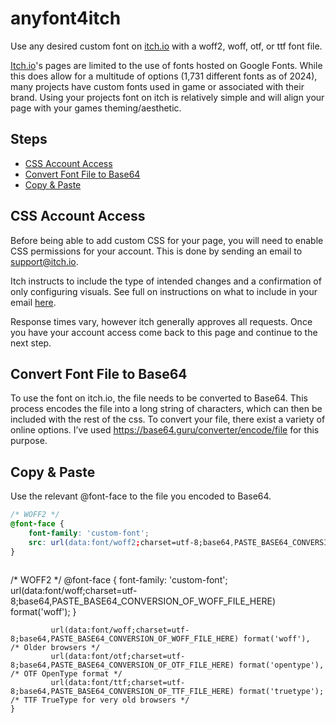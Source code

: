 # anyfont4itch
Use any desired custom font on [itch.io](https://itch.io/) with a woff2, woff, otf, or ttf font file.

[Itch.io](https://itch.io/)'s pages are limited to the use of fonts hosted on Google Fonts. While this does allow for a multitude of options (1,731 different fonts as of 2024), many projects have custom fonts used in game or associated with their brand. Using your projects font on itch is relatively simple and will align your page with your games theming/aesthetic.

## Steps
- [CSS Account Access](https://github.com/micahmv/anyfont4itch?tab=readme-ov-file#css-account-access)
- [Convert Font File to Base64](https://github.com/micahmv/anyfont4itch?tab=readme-ov-file#convert-font-file-to-base64)
- [Copy & Paste](https://github.com/micahmv/anyfont4itch?tab=readme-ov-file#copy--paste)

## CSS Account Access
Before being able to add custom CSS for your page, you will need to enable CSS permissions for your account. This is done by sending an email to [support@itch.io](mailto:support@itch.io). 

Itch instructs to include the type of intended changes and a confirmation of only configuring visuals. See full on instructions on what to include in your email [here](https://itch.io/docs/creators/css-guide#getting-css-access). 

Response times vary, however itch generally approves all requests. Once you have your account access come back to this page and continue to the next step.

## Convert Font File to Base64
To use the font on itch.io, the file needs to be converted to Base64. This process encodes the file into a long string of characters, which can then be included with the rest of the css. To convert your file, there exist a variety of online options. I’ve used https://base64.guru/converter/encode/file for this purpose.

## Copy & Paste
Use the relevant @font-face to the file you encoded to Base64.
```css
/* WOFF2 */
@font-face {
    font-family: 'custom-font';
    src: url(data:font/woff2;charset=utf-8;base64,PASTE_BASE64_CONVERSION_OF_WOFF2_FILE_HERE) format('woff2');
}
```
```css
```
/* WOFF2 */
@font-face {
    font-family: 'custom-font';
         url(data:font/woff;charset=utf-8;base64,PASTE_BASE64_CONVERSION_OF_WOFF_FILE_HERE) format('woff');
}
```
         url(data:font/woff;charset=utf-8;base64,PASTE_BASE64_CONVERSION_OF_WOFF_FILE_HERE) format('woff'),      /* Older browsers */
         url(data:font/otf;charset=utf-8;base64,PASTE_BASE64_CONVERSION_OF_OTF_FILE_HERE) format('opentype'),   /* OTF OpenType format */
         url(data:font/ttf;charset=utf-8;base64,PASTE_BASE64_CONVERSION_OF_TTF_FILE_HERE) format('truetype');   /* TTF TrueType for very old browsers */
}
```
